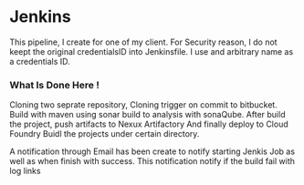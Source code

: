# Jenkins

This pipeline, I create for one of my client. For Security reason, I do not keept the original credentialsID into Jenkinsfile. I use  and arbitrary name as a credentials ID.

### What Is Done Here !
Cloning two seprate repository, Cloning trigger on commit to bitbucket. Build with maven using sonar build to analysis with sonaQube. After build the project, push artifacts to Nexux Artifactory
And finally deploy to Cloud Foundry
Buidl the projects under certain directory.

A notification through Email has been create to notify starting Jenkis Job as well as when finish with success. This notification notify if the build fail with log links


